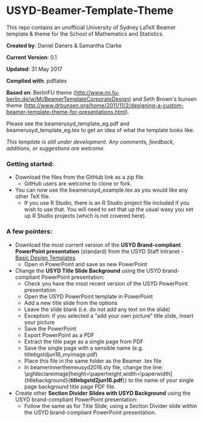 # USYD-Beamer-Template-Theme

This repo contains an unofficial University of Sydney LaTeX Beamer template & theme for the School of Mathematics and Statistics.

**Created by**: Daniel Daners & Samantha Clarke

**Current Version**: 0.1

**Updated**: 31 May 2017

**Complied with**: pdflatex

**Based on**: BerlinFU theme (http://www.mi.fu-berlin.de/w/Mi/BeamerTemplateCorporateDesign) and Seth Brown's bunsen theme (http://www.drbunsen.org/home/2011/11/2/designing-a-custom-beamer-template-theme-for-presentations.html). 

Please see the beamerusyd_template_eg.pdf and beamerusyd_template_eg.tex to get an idea of what the template looks like.

*This template is still under development. Any comments, feedback, additions, or suggestions are welcome.* 

### Getting started:
- Download the files from the GitHub link as a zip file. 
    - GitHub users are welcome to clone or fork. 
- You can now use the beamerusyd_example.tex as you would like any other TeX file.
    - If you use R Studio, there is an R Studio project file included if you wish to use that. You will need to set that up the usual wasy you set up R Studio projects (which is not covered here). 

### A few pointers:
- Download the most current version of the **USYD Brand-compliant PowerPoint presentation** (standard) from the USYD Staff Intranet - [Basic Design Templates](https://intranet.sydney.edu.au/services/marketing-communications/brand-tools/basic-design-templates.html). 
    - Open in PowerPoint and save as new PowerPoint
- Change the **USYD Title Slide Background** using the USYD brand-compliant PowerPoint presentation:
    - Check you have the most recent version of the USYD PowerPoint presentation
    - Open the USYD PowerPoint template in PowerPoint 
    - Add a new title slide from the options
    - Leave the slide blank (i.e. do not add any text on the slide)
    - Exception: if you selected a “add your own picture” title slide, insert your picture
    - Save the PowerPoint 
    - Export PowerPoint as a PDF
    - Extract the title page as a single page from PDF
    - Save the single page with a sensible name (e.g. titlebgstdjun16_myimage.pdf)
    - Place this file in the same folder as the Beamer .tex file
    - In beamerinnerthemeusyd2016.sty file, change the line: \pgfdeclareimage[height=\paperheight,width=\paperwidth]{titlebackground}{**titlebgstd2jun16.pdf**}} to the name of your single page background title page PDF file. 
- Create other **Section Divider Slides with USYD Background** using the USYD brand-compliant PowerPoint presentation:
    - Follow the same as for Title Slide, using a Section Divider slide within the USYD brand-compliant PowerPoint presentation.